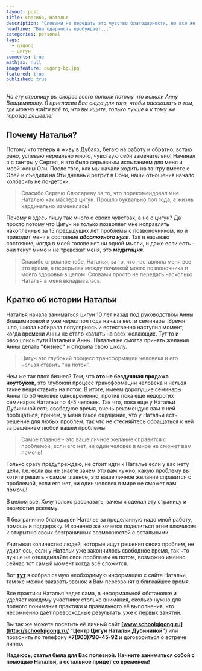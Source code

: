 ```yaml
---
layout: post
title: Спасибо, Наталья
description: "Словами не передать это чувство благодарности, но все же я попробую, хотя бы часть..."
headline: "Благодарность пробуждает..."
categories: personal
tags: 
  - qigong
  - цигун
comments: true
mathjax: null
imagefeature: qugong-bg.jpg
featured: true
published: true
---
```


*На эту страницу вы скорее всего попали потому что искали Анну Владимирову. Я пригласил Вас сюда для того, чтобы рассказать о том, где можно найти всё то, что вы ищите, только лучше и к тому же гораздо дешевле!*

## Почему Наталья? 
Потому что теперь я живу в Дубаях, бегаю на работу и обратно, встаю рано, успеваю нереально много, чувствую себя замечательно!
Начинал я с тантры у Сергея, и это было серьезным испытанием для меня и моей жены Оли. После того, как мы начали ходить на тантру вместе с Олей и съедили на 9ти дневный ретрит в Сочи, наши отношения начало колбасить не по-детски.

> Спасибо Сергею Слюсареву за то, что порекомендовал мне Наталью как мастера цигун. Прошло буквально пол года, а жизнь кардинально изменилась!

Почему я здесь пишу так много о своих чувствах, а не о цигун? Да просто потому что Цигун не только позволяет мне исправлять накопленные за 15 предыдущих лет проблемы с позвоночником, но и приводит меня в состояние ***абсолютного нуля***. 
Так я называю состояние, когда в моей голове нет ни одной мысли, и даже если есть - они текут мимо и не тревожат меня, это ***медитация***.

> Спасибо огромное тебе, Наталья, за то, что наставляла меня все это время, в перерывах между починкой моего позвоночника и моего здоровья в целом. Словами просто не передать насколько Наталья в меня вкладывалась.

## Кратко об истории Натальи

Наталья начала заниматься цигун 10 лет назад под руководством Анны Владимировой и уже через пол года начала вести семинары.  Время шло, школа набирала популярнось и естественно наступил момент, когда времени Анны не стало хватать на всех желающих.
Тут то и разошлись пути Натальи и Анны. Наталья не смогла принять желания Анны делать **"бизнес"** и открыла свою школу. 

> Цигун это глубокий процесс трансформации человека и его нельзя ставить “на поток”.

Чем же так плох бизнес? Тем, что **это не бездушная продажа ноутбуков**, это глубокий процесс трансформации человека и нельзя такие вещи ставить на поток. В итоге, имеем дорогущие семинары Анны по 50 человек одновременно, против пока еще недорогих семинаров Натальи по 4-5 человек. Так что, пока еще у Натальи Дубининой есть свободное время, очень рекомендую вам с ней пообщаться, причем, у меня такое ощущение, что у Натальи есть решение для любых проблем, так что не стесняйтесь обращаться к ней за решением любой вашей проблемы! 

> Самое главное - это ваше личное желание справится с проблемой, если его нет, ни один человек в мире не сможет вам помочь!

Только сразу предупреждаю, не стоит идти к Наталье если у вас нету цели, т.е. если вы не знаете зачем это вам нужно, какую проблему вы хотите решить - самое главное, это ваше личное желание справится с проблемой, если его нет, ни один человек в мире не сможет вам помочь!

В целом все. Хочу только рассказать, зачем я сделал эту страницу и разместил рекламу.

Я безгранично благодарен Наталье за проделанную надо мной работу, помощь и поддержку. И конечно же хочется поделиться этим ключиком к открытию своих безграничных возможностей с остальными.

Учитывая количество людей, которые ищут решения своих проблем, не удивлюсь, если у Натальи уже закончилось свободное время, так что лучше не откладывайте свои проблемы на потом, возможно именно сейчас тот самый момент когда всё сложится.

Вот **[тут](http://nd.olegmalkov.ru/ "Центр Цигун Натальи Дубининой")** я собрал самую необходимую информацию с сайта Натальи, там же можно заказать звонок и Вам перезвонят в ближайшее время.

Все практики Наталья ведет сама, в неформальной обстановке и уделяет каждому участнику столько внимания, сколько нужно для полного понимания практики и правильного её выполнения, что несомненно дает превосходные результаты уже с первых занятий.

Вы так же можете посетить её личный сайт **[www.schoolqigong.ru](http://schoolqigong.ru/ "Центр Цигун Натальи Дубининой")** или позвонить по телефону **+7(903)790-45-92** и договориться о встрече лично.

**Надеюсь, статья была для Вас полезной. Начните заниматься собой с помощью Натальи, а остальное придет со временем!**
